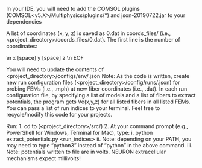 In your IDE, you will need to add the COMSOL plugins (COMSOL<v5.X>/Multiphysics/plugins/*) and json-20190722.jar to your dependencies

A list of coordinates (x, y, z) is saved as 0.dat in coords_files/ (i.e., <project_directory>/coords_files/0.dat). The first line is the number of coordinates:

<integer length of xyz-coords> \n
x [space] y [space] z \n
EOF

You will need to update the contents of <project_directory>/configs/env/<your OS>.json
Note: As the code is written, create new run configuration files (<project_directory>/config/runs/<run index>.json) for probing FEMs (i.e., <FEM index>.mph) at new fiber coordinates (i.e., <fiber index>.dat). In each run configuration file, by specifying a list of models and a list of fibers to extract potentials, the program gets Ve(x,y,z) for all listed fibers in all listed FEMs. You can pass a list of run indices to your terminal. Feel free to recycle/modify this code for your projects.

Run:
    1.	cd to (<project_directory>/src/)
    2.	At your command prompt (e.g., PowerShell for Windows, Terminal for Mac), type:
        i. python extract_potentials.py <run_indices>
        ii.	Note: depending on your PATH, you may need to type “python3” instead of “python” in the above command.
        iii.	Note: potentials written to file are in volts. NEURON extracellular mechanisms expect millivolts!
